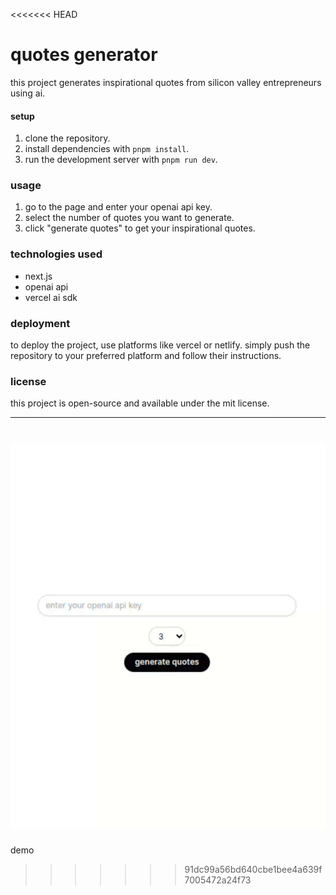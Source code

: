 <<<<<<< HEAD
# quotes generator

this project generates inspirational quotes from silicon valley entrepreneurs using ai.

#### setup

1. clone the repository.
2. install dependencies with `pnpm install`.
3. run the development server with `pnpm run dev`.

### usage

1. go to the page and enter your openai api key.
2. select the number of quotes you want to generate.
3. click "generate quotes" to get your inspirational quotes.

### technologies used 

- next.js
- openai api
- vercel ai sdk

### deployment

to deploy the project, use platforms like vercel or netlify. simply push the repository to your preferred platform and follow their instructions.

### license

this project is open-source and available under the mit license.

---

![demo](demo.gif)
=======
demo
>>>>>>> 91dc99a56bd640cbe1bee4a639f7005472a24f73
